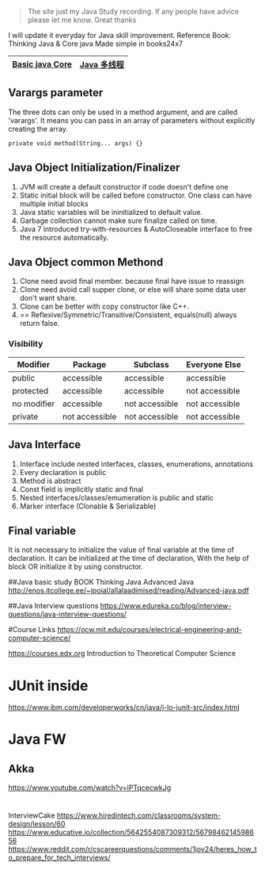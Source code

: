 >The site just my Java Study recording. If any people have advice please let me know. Great thanks

I will update it everyday for Java skill improvement.
Reference Book: Thinking Java & Core java Made simple in books24x7

[Basic java Core]() | [Java 多线程]()
---- | --- 
## Varargs parameter
The three dots can only be used in a method argument, and are called 'varargs'. It means you can pass in an array of parameters without explicitly creating the array.
```
private void method(String... args) {}
```

## Java Object Initialization/Finalizer
1) JVM will create a default constructor if code doesn't define one
2) Static initial block will be called before constructor. One class can have multiple initial blocks
3) Java static variables will be ininitialized to default value.
4) Garbage collection cannot make sure finalize called on time. 
5) Java 7 introduced try-with-resources & AutoCloseable interface to free the resource automatically.
## Java Object common Methond
1) Clone need avoid final member. because final have issue to reassign
2) Clone need avoid call supper clone, or else will share some data user don't want share.
3) Clone can be better with copy constructor like C++. 
4) == Reflexive/Symmetric/Transitive/Consistent, equals(null) always return false.

### Visibility
|Modifier   | Package     | Subclass    | Everyone Else |
| ------    | ----------- | ----------- | ----------- |
| public    | accessible  |accessible   | accessible  |
| protected | accessible  | accessible  | not accessible|
| no modifier | accessible | not accessible | not accessible |
| private   | not accessible | not accessible | not accessible |

## Java Interface
1) Interface include nested interfaces, classes, enumerations, annotations
2) Every declaration is public
3) Method is abstract
4) Const field is implicitly static and final
5) Nested interfaces/classes/emumeration is public and static
6) Marker interface (Clonable & Serializable)

## Final variable
It is not necessary to initialize the value of final variable at the time of declaration. It can be initialized at the time of declaration, With the help of block OR initialize it by using constructor.

##Java basic study
BOOK Thinking Java
Advanced Java http://enos.itcollege.ee/~jpoial/allalaadimised/reading/Advanced-java.pdf

##Java Interview questions
https://www.edureka.co/blog/interview-questions/java-interview-questions/

#Course Links
https://ocw.mit.edu/courses/electrical-engineering-and-computer-science/

https://courses.edx.org Introduction to Theoretical Computer Science 

# JUnit inside
https://www.ibm.com/developerworks/cn/java/j-lo-junit-src/index.html

# Java FW
## Akka
https://www.youtube.com/watch?v=lPTqcecwkJg

#
InterviewCake
https://www.hiredintech.com/classrooms/system-design/lesson/60
https://www.educative.io/collection/5642554087309312/5679846214598656
https://www.reddit.com/r/cscareerquestions/comments/1jov24/heres_how_to_prepare_for_tech_interviews/

